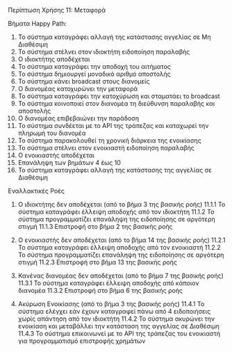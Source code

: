 Περίπτωση Χρήσης 11: Μεταφορά

Βήματα Happy Path:
1.  Το σύστημα καταγράφει αλλαγή της κατάστασης αγγελίας σε Μη Διαθέσιμη 
2.  Το σύστημα στέλνει στον ιδιοκτήτη ειδοποίηση παραλαβής
3.  Ο ιδιοκτήτης αποδέχεται 
4.  Το σύστημα καταγράφει την αποδοχή του αιτήματος
5.  Το σύστημα δημιουργεί μοναδικό αριθμό αποστολής 
6.  Το σύστημα κάνει broadcast στους διανομείς 
7.  Ο διανομέας κατοχυρώνει την μεταφορά 
8.  Το σύστημα καταγράφει την κατοχύρωση και σταματάει το broadcast
9.  Το σύστημα κοινοποιεί στον διανομέα τη διεύθυνση παραλαβής και αποστολής
10. Ο διανομέας επιβεβαιώνει την παράδοση
11. Το σύστημα συνδέεται με το API της τράπεζας και καταχωρεί την πληρωμή του διανομέα
12. Το σύστημα παρακολουθεί τη χρονική διάρκεια της ενοικίασης 
13. Το σύστημα στέλνει στον ενοικιαστή ειδοποίηση παραλαβής
14. Ο ενοικιαστής αποδέχεται
15. Επανάληψη των βημάτων 4 έως 10
16. Το σύστημα καταγράφει αλλαγή της κατάστασης της αγγελίας σε Διαθέσιμη 

Εναλλακτικές Ροές
1. Ο ιδιοκτήτης δεν αποδέχεται (από το βήμα 3 της βασικής ροής)
11.1.1 Το σύστημα καταγράφει έλλειψη αποδοχής από τον ιδιοκτήτη
11.1.2 Το σύστημα προγραμματίζει επανάληψη της ειδοποίησης σε αργότερη στιγμή
11.1.3 Επιστροφή στο βήμα 2 της βασικής ροής

2. Ο ενοικιαστής δεν αποδέχεται (από το βήμα 14 της βασικής ροής)
11.2.1 Το σύστημα καταγράφει έλλειψη αποδοχής από τον ενοικιαστή
11.2.2 Το σύστημα προγραμματίζει επανάληψη της ειδοποίησης σε αργότερη στιγμή
11.2.3 Επιστροφή στο βήμα 13 της βασικής ροής

3. Κανένας διανομέας δεν αποδέχεται (από το βήμα 7 της βασικής ροής)
11.3.1 Το σύστημα καταγράφει έλλειψη αποδοχής από κάποιον διανομέα
11.3.2 Επιστροφή στο βήμα 6 της βασικής ροής

4. Ακύρωση Ενοικίασης (από το βήμα 3 της βασικής ροής)
11.4.1 Το σύστημα ελέγχει εάν έχουν καταγραφεί πάνω από 4 ειδοποιήσεις χωρίς απάντηση από τον ιδιοκτήτη
11.4.2 Το σύστημα ακυρώνει την ενοικίαση και μεταβάλλει την κατάσταση της αγγελίας σε Διαθέσιμη
11.4.3 Το σύστημα επικοινωνεί με το API της τράπεζας του ενοικιαστή για προγραμματισμό επιστροφής χρημάτων
